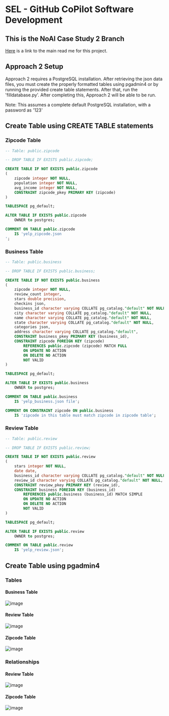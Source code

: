 # SEL - GitHub CoPilot Software Development 

## This is the NoAI Case Study 2 Branch

[Here](https://github.com/WSUCptSCapstone-F23-S24/sel-githubcopilotassistedsoftwaredev/blob/main/readme.md) is a link to the main read me for this project.



## Approach 2 Setup 

Approach 2 requires a PostgreSQL installation. After retrieving the json data files, you must create the properly formatted tables using pgadmin4 or by running the provided create table statements. After that, run the 'filldatabase.py'. After completing this, Approach 2 will be able to be run.

Note: This assumes a complete default PostgreSQL installation, with a password as '123'

## Create Table using CREATE TABLE statements
### Zipcode Table
```sql
-- Table: public.zipcode

-- DROP TABLE IF EXISTS public.zipcode;

CREATE TABLE IF NOT EXISTS public.zipcode
(
    zipcode integer NOT NULL,
    population integer NOT NULL,
    avg_income integer NOT NULL,
    CONSTRAINT zipcode_pkey PRIMARY KEY (zipcode)
)

TABLESPACE pg_default;

ALTER TABLE IF EXISTS public.zipcode
    OWNER to postgres;

COMMENT ON TABLE public.zipcode
    IS 'yelp_zipcode.json
';
```

### Business Table
```sql
-- Table: public.business

-- DROP TABLE IF EXISTS public.business;

CREATE TABLE IF NOT EXISTS public.business
(
    zipcode integer NOT NULL,
    review_count integer,
    stars double precision,
    checkins json,
    business_id character varying COLLATE pg_catalog."default" NOT NULL,
    city character varying COLLATE pg_catalog."default" NOT NULL,
    name character varying COLLATE pg_catalog."default" NOT NULL,
    state character varying COLLATE pg_catalog."default" NOT NULL,
    categories json,
    address character varying COLLATE pg_catalog."default",
    CONSTRAINT business_pkey PRIMARY KEY (business_id),
    CONSTRAINT zipcode FOREIGN KEY (zipcode)
        REFERENCES public.zipcode (zipcode) MATCH FULL
        ON UPDATE NO ACTION
        ON DELETE NO ACTION
        NOT VALID
)

TABLESPACE pg_default;

ALTER TABLE IF EXISTS public.business
    OWNER to postgres;

COMMENT ON TABLE public.business
    IS 'yelp_business.json file';

COMMENT ON CONSTRAINT zipcode ON public.business
    IS 'zipcode in this table must match zipcode in zipcode table';
```

### Review Table
```sql
-- Table: public.review

-- DROP TABLE IF EXISTS public.review;

CREATE TABLE IF NOT EXISTS public.review
(
    stars integer NOT NULL,
    date date,
    business_id character varying COLLATE pg_catalog."default" NOT NULL,
    review_id character varying COLLATE pg_catalog."default" NOT NULL,
    CONSTRAINT review_pkey PRIMARY KEY (review_id),
    CONSTRAINT business FOREIGN KEY (business_id)
        REFERENCES public.business (business_id) MATCH SIMPLE
        ON UPDATE NO ACTION
        ON DELETE NO ACTION
        NOT VALID
)

TABLESPACE pg_default;

ALTER TABLE IF EXISTS public.review
    OWNER to postgres;

COMMENT ON TABLE public.review
    IS 'yelp_review.json';
```

## Create Table using pgadmin4 
### Tables
#### Business Table
![image](./Approach%202/Images/table1.png)
#### Review Table
![image](./Approach%202/Images/table2.png)
#### Zipcode Table
![image](./Approach%202/Images/table3.png)

### Relationships
#### Review Table
![image](./Approach%202/Images/relationship1.png)
#### Zipcode Table
![image](./Approach%202/Images/relationship2.png)